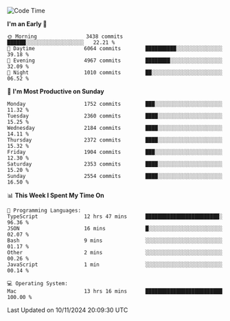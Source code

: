 <!--START_SECTION:waka-->
![Code Time](http://img.shields.io/badge/Code%20Time-4%2C507%20hrs%2020%20mins-blue)

**I'm an Early 🐤** 

```text
🌞 Morning                3438 commits        ██████░░░░░░░░░░░░░░░░░░░   22.21 % 
🌆 Daytime                6064 commits        ██████████░░░░░░░░░░░░░░░   39.18 % 
🌃 Evening                4967 commits        ████████░░░░░░░░░░░░░░░░░   32.09 % 
🌙 Night                  1010 commits        ██░░░░░░░░░░░░░░░░░░░░░░░   06.52 % 
```
📅 **I'm Most Productive on Sunday** 

```text
Monday                   1752 commits        ███░░░░░░░░░░░░░░░░░░░░░░   11.32 % 
Tuesday                  2360 commits        ████░░░░░░░░░░░░░░░░░░░░░   15.25 % 
Wednesday                2184 commits        ████░░░░░░░░░░░░░░░░░░░░░   14.11 % 
Thursday                 2372 commits        ████░░░░░░░░░░░░░░░░░░░░░   15.32 % 
Friday                   1904 commits        ███░░░░░░░░░░░░░░░░░░░░░░   12.30 % 
Saturday                 2353 commits        ████░░░░░░░░░░░░░░░░░░░░░   15.20 % 
Sunday                   2554 commits        ████░░░░░░░░░░░░░░░░░░░░░   16.50 % 
```


📊 **This Week I Spent My Time On** 

```text
💬 Programming Languages: 
TypeScript               12 hrs 47 mins      ████████████████████████░   96.36 % 
JSON                     16 mins             █░░░░░░░░░░░░░░░░░░░░░░░░   02.07 % 
Bash                     9 mins              ░░░░░░░░░░░░░░░░░░░░░░░░░   01.17 % 
Other                    2 mins              ░░░░░░░░░░░░░░░░░░░░░░░░░   00.26 % 
JavaScript               1 min               ░░░░░░░░░░░░░░░░░░░░░░░░░   00.14 % 

💻 Operating System: 
Mac                      13 hrs 16 mins      █████████████████████████   100.00 % 
```


 Last Updated on 10/11/2024 20:09:30 UTC
<!--END_SECTION:waka-->
